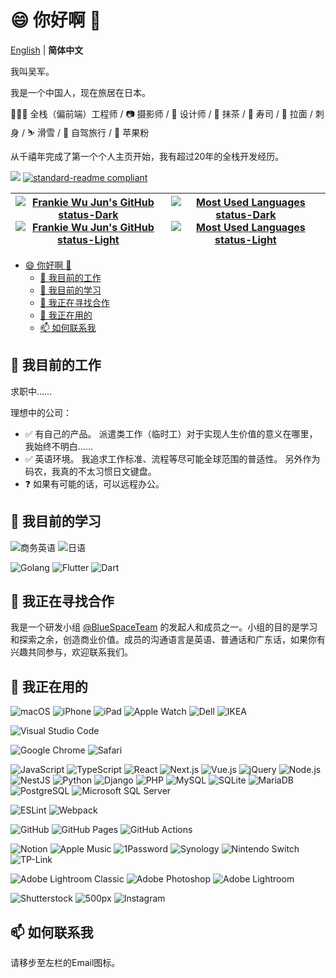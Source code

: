 # 😄 你好啊 👋

[English](README.md) | **简体中文**

我叫吴军。

我是一个中国人，现在旅居在日本。

👨🏻‍💻 全栈（偏前端）工程师 / 📷 摄影师 / 🎨 设计师 / 
🍵 抹茶 / 🍣 寿司 / 🍜 拉面 / 刺身 / 
⛷ 滑雪 / 🚗 自驾旅行 /  苹果粉

从千禧年完成了第一个个人主页开始，我有超过20年的全栈开发经历。

![](https://visitor-badge.laobi.icu/badge?page_id=fantiga) [![standard-readme compliant](https://img.shields.io/badge/standard--readme-OK-green.svg?style=flat)](https://github.com/RichardLitt/standard-readme)

| [![Frankie Wu Jun's GitHub status-Dark](https://github-readme-stats.vercel.app/api?username=FantiGA&show_icons=true&include_all_commits=true&hide_border=true&theme=dark#gh-dark-mode-only)](https://github.com/FantiGA/#gh-dark-mode-only)[![Frankie Wu Jun's GitHub status-Light](https://github-readme-stats.vercel.app/api?username=FantiGA&show_icons=true&include_all_commits=true&hide_border=true&theme=default#gh-light-mode-only)](https://github.com/FantiGA/#gh-light-mode-only) | [![Most Used Languages status-Dark](https://github-readme-stats.vercel.app/api/top-langs/?username=FantiGA&layout=compact&hide_border=true&theme=dark#gh-dark-mode-only)](https://github.com/FantiGA/#gh-dark-mode-only)[![Most Used Languages status-Light](https://github-readme-stats.vercel.app/api/top-langs/?username=FantiGA&layout=compact&hide_border=true&theme=default#gh-light-mode-only)](https://github.com/FantiGA/#gh-light-mode-only) |
| -------------------------------------------------------------------------------------------------------------------------------------------------------- | ------------------------------------------------------------------------------------------------------------------------------ |

- [😄 你好啊 👋](#-你好啊-)
  - [🔭 我目前的工作](#-我目前的工作)
  - [🌱 我目前的学习](#-我目前的学习)
  - [👯 我正在寻找合作](#-我正在寻找合作)
  - [📱 我正在用的](#-我正在用的)
  - [📫 如何联系我](#-如何联系我)

## 🔭 我目前的工作

求职中……

理想中的公司：
- ✅ 有自己的产品。
派遣类工作（临时工）对于实现人生价值的意义在哪里，我始终不明白……
- ✅ 英语环境。
我追求工作标准、流程等尽可能全球范围的普适性。
另外作为码农，我真的不太习惯日文键盘。
- ❓ 如果有可能的话，可以远程办公。

## 🌱 我目前的学习

![商务英语](https://img.shields.io/badge/%E5%95%86%E5%8A%A1%E8%8B%B1%E8%AF%AD-blue) ![日语](https://img.shields.io/badge/%E6%97%A5%E8%AF%AD-blue)

![Golang](https://img.shields.io/badge/-Golang-007d9c?style=flat&logo=go&logoColor=ffffff) ![Flutter](https://img.shields.io/badge/-Flutter-1a68d3?style=flat&logo=flutter&logoColor=ffffff) ![Dart](https://img.shields.io/badge/-Dart-1C2834?style=flat&logo=dart&logoColor=40C4FF)

## 👯 我正在寻找合作

我是一个研发小组 [@BlueSpaceTeam](https://github.com/BlueSpaceTeam) 的发起人和成员之一。小组的目的是学习和探索之余，创造商业价值。成员的沟通语言是英语、普通话和广东话，如果你有兴趣共同参与，欢迎联系我们。

## 📱 我正在用的

<!-- ### 生产力 -->

![macOS](https://img.shields.io/badge/-macOS-000000?style=flat&logo=apple&logoColor=ffffff) ![iPhone](https://img.shields.io/badge/-iPhone-000000?style=flat&logo=apple&logoColor=ffffff) ![iPad](https://img.shields.io/badge/-iPad-000000?style=flat&logo=apple&logoColor=ffffff) ![Apple Watch](https://img.shields.io/badge/-Apple_Watch-000000?style=flat&logo=apple&logoColor=ffffff) ![Dell](https://img.shields.io/badge/-Dell-007DB8?style=flat&logo=dell&logoColor=ffffff) ![IKEA](https://img.shields.io/badge/-IKEA-0058A3?style=flat&logo=ikea&logoColor=ffffff)

<!-- ### IDE -->

![Visual Studio Code](https://img.shields.io/badge/-Visual_Studio_Code-007ACC?style=flat&logo=visualstudiocode&logoColor=ffffff)

<!-- ### 浏览器 -->

![Google Chrome](https://img.shields.io/badge/-Google_Chrome-4285F4?style=flat&logo=googlechrome&logoColor=ffffff) ![Safari](https://img.shields.io/badge/-Safari-000000?style=flat&logo=safari&logoColor=ffffff)

<!-- ### 语言 / 数据库 / 框架 / 库 / 组件 -->

![JavaScript](https://img.shields.io/badge/-JavaScript-F7DF1E?style=flat&logo=javascript&logoColor=000000) ![TypeScript](https://img.shields.io/badge/-TypeScript-3178C6?style=flat&logo=typescript&logoColor=ffffff) ![React](https://img.shields.io/badge/-React-61DAFB?style=flat&logo=react&logoColor=000000) ![Next.js](https://img.shields.io/badge/-Next.js-000000?style=flat&logo=next.js&logoColor=ffffff) ![Vue.js](https://img.shields.io/badge/-Vue.js-4FC08D?style=flat&logo=vue.js&logoColor=ffffff) ![jQuery](https://img.shields.io/badge/-jQuery-0769AD?style=flat&logo=jquery&logoColor=ffffff)
![Node.js](https://img.shields.io/badge/-Node.js-5FA04E?style=flat&logo=Node.js&logoColor=ffffff) ![NestJS](https://img.shields.io/badge/-NestJS-E0234E?style=flat&logo=NestJS&logoColor=ffffff) 
![Python](https://img.shields.io/badge/-Python-3776AB?style=flat&logo=python&logoColor=ffffff) ![Django](https://img.shields.io/badge/-Django-092E20?style=flat&logo=django&logoColor=ffffff)
![PHP](https://img.shields.io/badge/-PHP-777BB4?style=flat&logo=php&logoColor=ffffff)
![MySQL](https://img.shields.io/badge/-MySQL-4479A1?style=flat&logo=mysql&logoColor=ffffff) ![SQLite](https://img.shields.io/badge/-SQLite-003B57?style=flat&logo=sqlite&logoColor=ffffff) ![MariaDB](https://img.shields.io/badge/-MariaDB-003545?style=flat&logo=mariadb&logoColor=ffffff) ![PostgreSQL](https://img.shields.io/badge/-PostgreSQL-4169E1?style=flat&logo=postgresql&logoColor=ffffff) ![Microsoft SQL Server](https://img.shields.io/badge/-Microsoft_SQL_Server-CC2927?style=flat&logo=microsoftsqlserver&logoColor=ffffff)

<!-- ### 语法检查 / 打包 -->

![ESLint](https://img.shields.io/badge/-ESLint-4B32C3?style=flat&logo=eslint&logoColor=ffffff)
![Webpack](https://img.shields.io/badge/-Webpack-8DD6F9?style=flat&logo=webpack&logoColor=000000)

<!-- ### 版本控制 -->

![GitHub](https://img.shields.io/badge/-GitHub-181717?style=flat&logo=github&logoColor=ffffff) ![GitHub Pages](https://img.shields.io/badge/-GitHub_Pages-222222?style=flat&logo=githubpages&logoColor=ffffff) ![GitHub Actions](https://img.shields.io/badge/-GitHub_Actions-2088FF?style=flat&logo=githubactions&logoColor=ffffff)

<!-- ### 辅助工具 -->

![Notion](https://img.shields.io/badge/-Notion-000000?style=flat&logo=notion&logoColor=ffffff) ![Apple Music](https://img.shields.io/badge/-Apple_Music-FA243C?style=flat&logo=applemusic&logoColor=ffffff) ![1Password](https://img.shields.io/badge/-1Password-0094F5?style=flat&logo=1password&logoColor=ffffff)
![Synology](https://img.shields.io/badge/-Synology-B5B5B6?style=flat&logo=synology&logoColor=000000) ![Nintendo Switch](https://img.shields.io/badge/-Nintendo_Switch-E60012?style=flat&logo=nintendoswitch&logoColor=ffffff) ![TP-Link](https://img.shields.io/badge/-TP--Link-4ACBD6?style=flat&logo=tp-link&logoColor=ffffff)

<!-- ### 摄影后期 -->

![Adobe Lightroom Classic](https://img.shields.io/badge/-Adobe_Lightroom_Classic-31A8FF?style=flat&logo=adobelightroomclassic&logoColor=ffffff) ![Adobe Photoshop](https://img.shields.io/badge/-Adobe_Photoshop-31A8FF?style=flat&logo=adobephotoshop&logoColor=ffffff) ![Adobe Lightroom](https://img.shields.io/badge/-Adobe_Lightroom-31A8FF?style=flat&logo=adobelightroom&logoColor=ffffff)

<!-- ### 摄影作品分发 -->

![Shutterstock](https://img.shields.io/badge/-Shutterstock-EE2B24?style=flat&logo=shutterstock&logoColor=ffffff) ![500px](https://img.shields.io/badge/-500px-0099E5?style=flat&logo=500px&logoColor=ffffff)
![Instagram](https://img.shields.io/badge/-Instagram-E4405F?style=flat&logo=instagram&logoColor=ffffff)

## 📫 如何联系我

请移步至左栏的Email图标。
